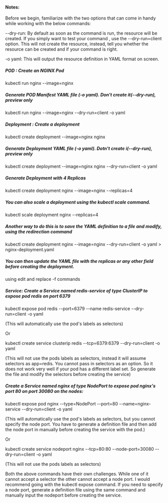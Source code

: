 #### Notes:
Before we begin, familiarize with the two options that can come in handy while working with the below commands:

--dry-run: By default as soon as the command is run, the resource will be created. If you simply want to test your command , use the --dry-run=client option. This will not create the resource, instead, tell you whether the resource can be created and if your command is right.

-o yaml: This will output the resource definition in YAML format on screen.

##### POD : Create an NGINX Pod

kubectl run nginx --image=nginx

##### Generate POD Manifest YAML file (-o yaml). Don't create it(--dry-run), preview only

kubectl run nginx --image=nginx --dry-run=client -o yaml


##### Deployment : Create a deployment

kubectl create deployment --image=nginx nginx

##### Generate Deployment YAML file (-o yaml). Dotn't create i(--dry-run), preview only

kubectl create deployment --image=nginx nginx --dry-run=client -o yaml

##### Generate Deployment with 4 Replicas

kubectl create deployment nginx --image=nginx --replicas=4

##### You can also scale a deployment using the kubectl scale command.

kubectl scale deployment nginx --replicas=4

##### Another way to do this is to save the YAML definition to a file and modify, using the redirection command

kubectl create deployment nginx --image=nginx --dry-run=client -o yaml > nginx-deployment.yaml

##### You can then update the YAML file with the replicas or any other field before creating the deployment.
using edit and replace -f commands


##### Service: Create a Service named redis-service of type ClusterIP to expose pod redis on port 6379

kubectl expose pod redis --port=6379 --name redis-service --dry-run=client -o yaml

(This will automatically use the pod's labels as selectors)

Or

kubectl create service clusterip redis --tcp=6379:6379 --dry-run=client -o yaml

(This will not use the pods labels as selectors, instead it will assume selectors as app=redis. You cannot pass in selectors as an option. So it does not work very well if your pod has a different label set. So generate the file and modify the selectors before creating the service)

##### Create a Service named nginx of type NodePort to expose pod nginx's port 80 on port 30080 on the nodes:

kubectl expose pod nginx --type=NodePort --port=80 --name=nginx-service --dry-run=client -o yaml

(This will automatically use the pod's labels as selectors, but you cannot specify the node port. You have to generate a definition file and then add the node port in manually before creating the service with the pod.)

Or

kubectl create service nodeport nginx --tcp=80:80 --node-port=30080 --dry-run=client -o yaml

(This will not use the pods labels as selectors)

Both the above commands have their own challenges. While one of it cannot accept a selector the other cannot accept a node port. I would recommend going with the kubectl expose command. If you need to specify a node port, generate a definition file using the same command and manually input the nodeport before creating the service.